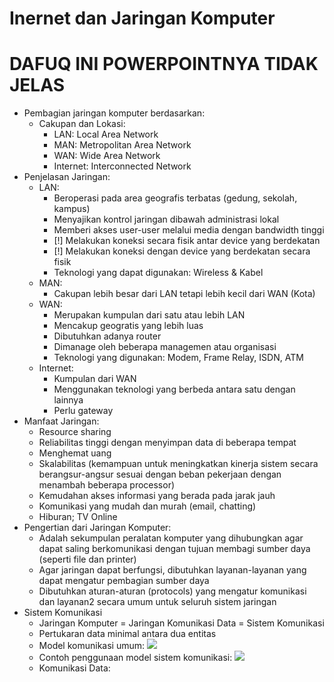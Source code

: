 # Inernet dan Jaringan Komputer

# DAFUQ INI POWERPOINTNYA TIDAK JELAS
- Pembagian jaringan komputer berdasarkan:
    - Cakupan dan Lokasi:
        - LAN: Local Area Network
        - MAN: Metropolitan Area Network
        - WAN: Wide Area Network
        - Internet: Interconnected Network
- Penjelasan Jaringan:
    - LAN:
        - Beroperasi pada area geografis terbatas (gedung, sekolah, kampus)
        - Menyajikan kontrol jaringan dibawah administrasi lokal
        - Memberi akses user-user melalui media dengan bandwidth tinggi
        - [!] Melakukan koneksi secara fisik antar device yang berdekatan
        - [!] Melakukan koneksi dengan device yang berdekatan secara fisik
        - Teknologi yang dapat digunakan: Wireless & Kabel
    - MAN:
        - Cakupan lebih besar dari LAN tetapi lebih kecil dari WAN (Kota)
    - WAN: 
        - Merupakan kumpulan dari satu atau lebih LAN
        - Mencakup geogratis yang lebih luas
        - Dibutuhkan adanya router
        - Dimanage oleh beberapa managemen atau organisasi
        - Teknologi yang digunakan: Modem, Frame Relay, ISDN, ATM
    - Internet:
        - Kumpulan dari WAN
        - Menggunakan teknologi yang berbeda antara satu dengan lainnya
        - Perlu gateway
- Manfaat Jaringan:
    - Resource sharing
    - Reliabilitas tinggi dengan menyimpan data di beberapa tempat
    - Menghemat uang
    - Skalabilitas (kemampuan untuk meningkatkan kinerja sistem secara berangsur-angsur sesuai dengan beban pekerjaan dengan menambah beberapa processor)
    - Kemudahan akses informasi yang berada pada jarak jauh
    - Komunikasi yang mudah dan murah (email, chatting)
    - Hiburan; TV Online
- Pengertian dari Jaringan Komputer:
    - Adalah sekumpulan peralatan komputer yang dihubungkan agar dapat saling berkomunikasi dengan tujuan membagi sumber daya (seperti file dan printer)
    - Agar jaringan dapat berfungsi, dibutuhkan layanan-layanan yang dapat mengatur pembagian sumber daya
    - Dibutuhkan aturan-aturan (protocols) yang mengatur komunikasi dan layanan2 secara umum untuk seluruh sistem jaringan
- Sistem Komunikasi
    - Jaringan Komputer = Jaringan Komunikasi Data = Sistem Komunikasi
    - Pertukaran data minimal antara dua entitas
    - Model komunikasi umum:
        ![](https://i.ibb.co/Q89Y0mH/image.png)
    - Contoh penggunaan model sistem komunikasi:
        ![](https://i.ibb.co/6HHwV4L/image.png)
    - Komunikasi Data:
        ![]()